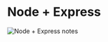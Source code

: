 # Node + Express

![Node + Express notes](https://github.com/jirulak02/WebDev-course/tree/main/Resources/Notes/Node%20+%20Express.jpeg?raw=true)
